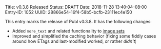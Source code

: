 Title: v0.3.8 Released
Status: DRAFT
Date: 2018-11-28 13:40:04-08:00
Entry-ID: 1052
UUID: 28866e54-16f4-58b5-bcfb-23111ec4e150

This entry marks the release of Publ v0.3.8. It has the following changes:

* Added `more_text` and related functionality to [image sets](/image-renditions)
* Improved and simplified the caching behavior (fixing some fiddly cases around how ETags and last-modified worked, or rather *didn't*)

